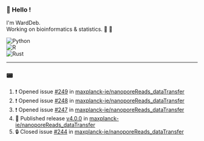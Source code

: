 ### :robot: Hello !

I'm WardDeb.  
Working on bioinformatics & statistics. 🧬 🧪  

![Python](https://img.shields.io/badge/python-3670A0?style=for-the-badge&logo=python&logoColor=ffdd54)  
![R](https://img.shields.io/badge/r-%23276DC3.svg?style=for-the-badge&logo=r&logoColor=white)  
![Rust](https://img.shields.io/badge/rust-%23000000.svg?style=for-the-badge&logo=rust&logoColor=white)  

---

### :pager:

<!--START_SECTION:activity-->
1. ❗ Opened issue [#249](https://github.com/maxplanck-ie/nanoporeReads_dataTransfer/issues/249) in [maxplanck-ie/nanoporeReads_dataTransfer](https://github.com/maxplanck-ie/nanoporeReads_dataTransfer)
2. ❗ Opened issue [#248](https://github.com/maxplanck-ie/nanoporeReads_dataTransfer/issues/248) in [maxplanck-ie/nanoporeReads_dataTransfer](https://github.com/maxplanck-ie/nanoporeReads_dataTransfer)
3. ❗ Opened issue [#247](https://github.com/maxplanck-ie/nanoporeReads_dataTransfer/issues/247) in [maxplanck-ie/nanoporeReads_dataTransfer](https://github.com/maxplanck-ie/nanoporeReads_dataTransfer)
4. 🚀 Published release [v4.0.0](https://github.com/maxplanck-ie/nanoporeReads_dataTransfer/releases/tag/v4.0.0) in [maxplanck-ie/nanoporeReads_dataTransfer](https://github.com/maxplanck-ie/nanoporeReads_dataTransfer)
5. 🔒 Closed issue [#244](https://github.com/maxplanck-ie/nanoporeReads_dataTransfer/issues/244) in [maxplanck-ie/nanoporeReads_dataTransfer](https://github.com/maxplanck-ie/nanoporeReads_dataTransfer)
<!--END_SECTION:activity-->


